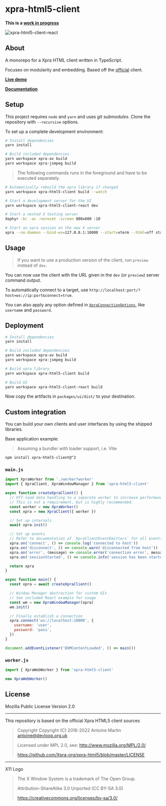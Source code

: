 # xpra-html5-client

**This is a [work in progress](https://github.com/andersevenrud/xpra-html5-client/issues/3)**

![xpra-html5-client-react](https://user-images.githubusercontent.com/161548/157789860-dabe3617-52e3-4b8d-9fee-950f018f879b.png)

## About

A monorepo for a Xpra HTML client written in TypeScript.

Focuses on modularity and embedding. Based off the [official](https://github.com/Xpra-org/xpra-html5) client.

**[Live demo](https://andersevenrud.github.io/xpra-html5-client/ts/client/)**

**[Documentation](https://andersevenrud.github.io/xpra-html5-client/ts/docs/modules.html)**

## Setup

This project requires `node` and `yarn` and uses *git submodules*. Clone the repository with `--recursive` options.

To set up a complete development environment:

```bash
# Install dependencies
yarn install

# Build included dependencies
yarn workspace xpra-av build
yarn workspace xpra-jsmpeg build
```

> The following commands runs in the foreground and have to be executed separately.

```bash
# Automatically rebuild the xpra library if changed
yarn workspace xpra-html5-client build --watch

# Start a development server for the UI
yarn workspace xpra-html5-client-react dev

# Start a nested X testing server
Xephyr -br -ac -noreset -screen 800x600 :10

# Start an xpra session on the new X server
xpra --no-daemon --bind-ws=127.0.0.1:10000 --start=xterm --html=off start :10
```

## Usage

> If you want to use a production version of the client, run `preview` instead of `dev`.

You can now use the client with the URL given in the `dev` (or `preview`) server command output.

To automatically connect to a target, use `http://localhost:port/?host=ws://ip:port&connect=true`.

You can also apply any option defined in [`XpraConnectionOptions`](https://andersevenrud.github.io/xpra-html5-client/ts/docs/interfaces/XpraConnectionOptions.html),
like `username` and `password`.

## Deployment

```bash
# Install dependencies
yarn install

# Build included dependencies
yarn workspace xpra-av build
yarn workspace xpra-jsmpeg build

# Build xpra library
yarn workspace xpra-html5-client build

# Build UI
yarn workspace xpra-html5-client-react build
```

Now copy the artifacts in `packages/ui/dist/` to your destination.

## Custom integration

You can build your own clients and user interfaces by using the shipped libraries.

Base application example:

> Assuming a bundler with loader support, i.e. Vite

```bash
npm install xpra-html5-client@^2
```

### `main.js`

```javascript
import XpraWorker from './worker?worker'
import { XpraClient, XpraWindowManager } from 'xpra-html5-client'

async function createXpraClient() {
  // Off-load data handling to a separate worker to increase performance.
  // This is not a requirement, but is highly recommended.
  const worker = new XpraWorker()
  const xpra = new XpraClient({ worker })

  // Set up internals
  await xpra.init()

  // Set up events
  // Refer to documentation of `XpraClientEventEmitters` for all events
  xpra.on('connect', () => console.log('connected to host'))
  xpra.on('disconnect', () => console.warn('disconnected from host'))
  xpra.on('error', (message) => console.error('connection error', message))
  xpra.on('sessionStarted', () => console.info('session has been started'))

  return xpra
}

async function main() {
  const xpra = await createXpraClient()

  // Window Manager abstraction for custom UIs
  // See included React example for usage
  const wm = new XpraWindowManager(xpra)
  wm.init()

  // Finally establish a connection
  xpra.connect('ws://localhost:10000', {
    username: 'user',
    password: 'pass',
  })
}

document.addEventListener('DOMContentLoaded', () => main())
```

### `worker.js`

```javascript
import { XpraWebWorker } from 'xpra-html5-client'

new XpraWebWorker()
```

## License

Mozilla Public License Version 2.0

---

This repository is based on the official Xpra HTML5 client sources

> Copyright Copyright (C) 2016-2022 Antoine Martin <antoine@devloop.org.uk>
>
> Licensed under MPL 2.0, see: http://www.mozilla.org/MPL/2.0/
>
> https://github.com/Xpra-org/xpra-html5/blob/master/LICENSE

---

X11 Logo

> The X Window System is a trademark of The Open Group.
>
> Attribution-ShareAlike 3.0 Unported (CC BY-SA 3.0)
>
> https://creativecommons.org/licenses/by-sa/3.0/
